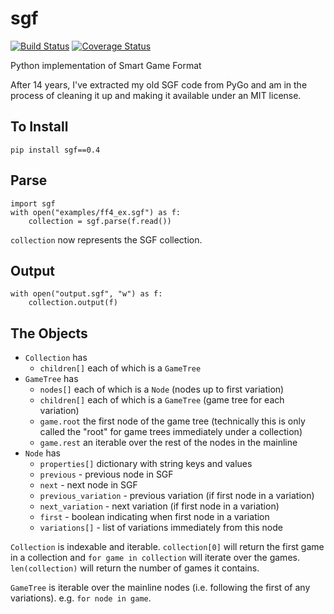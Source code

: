 # sgf

[![Build Status](https://travis-ci.org/jtauber/sgf.svg)](https://travis-ci.org/jtauber/sgf)
[![Coverage Status](https://coveralls.io/repos/jtauber/sgf/badge.svg?branch=master&service=github)](https://coveralls.io/github/jtauber/sgf?branch=master)

Python implementation of Smart Game Format

After 14 years, I've extracted my old SGF code from PyGo and am in the process
of cleaning it up and making it available under an MIT license.


## To Install

```
pip install sgf==0.4
```


## Parse

```
import sgf
with open("examples/ff4_ex.sgf") as f:
    collection = sgf.parse(f.read())
```

`collection` now represents the SGF collection.


## Output

```
with open("output.sgf", "w") as f:
    collection.output(f)
```


## The Objects

 * `Collection` has
   * `children[]` each of which is a `GameTree`
 * `GameTree` has
   * `nodes[]` each of which is a `Node` (nodes up to first variation)
   * `children[]` each of which is a `GameTree` (game tree for each variation)
   * `game.root` the first node of the game tree (technically this is only   
     called the "root" for game trees immediately under a collection)
   * `game.rest` an iterable over the rest of the nodes in the mainline
 * `Node` has
   * `properties[]` dictionary with string keys and values
   * `previous` - previous node in SGF
   * `next` - next node in SGF
   * `previous_variation` - previous variation (if first node in a variation)
   * `next_variation` - next variation (if first node in a variation)
   * `first` - boolean indicating when first node in a variation
   * `variations[]` - list of variations immediately from this node

`Collection` is indexable and iterable. `collection[0]` will return the first
game in a collection and `for game in collection` will iterate over the games.
`len(collection)` will return the number of games it contains.

`GameTree` is iterable over the mainline nodes (i.e. following the first of
any variations). e.g. `for node in game`.
